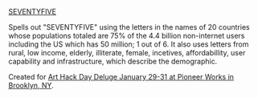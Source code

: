 [SEVENTYFIVE](ekeneijeoma.github.io/arthackday/deluge)

Spells out "SEVENTYFIVE" using the letters in the names of 20 countries whose populations totaled are 75% of the 4.4 billion non-internet users including the US which has 50 million; 1 out of 6. It also uses letters from rural, low income, elderly, illiterate, female, incetives, affordabillity, user capability and infrastructure, which describe the demographic.   

Created for [Art Hack Day Deluge January 29-31 at Pioneer Works in Brooklyn, NY](http://www.arthackday.net/events/deluge).